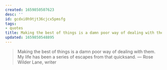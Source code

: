 ```yaml
---
created: 1659850507623
desc: ''
id: gcdxi0h9tjt36cjcx5pmsfg
tags:
- quotes
title: Making the best of things is a damn poor way of dealing with them
updated: 1659850548895
---
```

   
> Making the best of things is a damn poor way of dealing with them. My life has been a series of escapes from that quicksand. — Rose Wilder Lane, writer